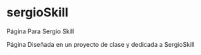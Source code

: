 # sergioSkill
Página Para Sergio Skill

Página Diseñada en un proyecto de clase y dedicada a SergioSkill
